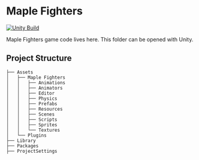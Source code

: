 # Maple Fighters

[![Unity Build](https://github.com/codingben/maple-fighters/actions/workflows/unity-build.yml/badge.svg)](https://github.com/codingben/maple-fighters/actions/workflows/unity-build.yml)

Maple Fighters game code lives here. This folder can be opened with Unity.

## Project Structure

```
├── Assets
│   ├── Maple Fighters
│   │   ├── Animations
│   │   ├── Animators
│   │   ├── Editor
│   │   ├── Physics
│   │   ├── Prefabs
│   │   ├── Resources
│   │   ├── Scenes
│   │   ├── Scripts
│   │   ├── Sprites
│   │   └── Textures
│   └── Plugins
├── Library
├── Packages
├── ProjectSettings
```
